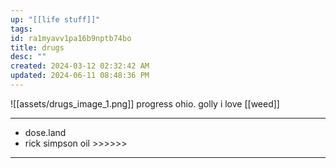 ```yaml
---
up: "[[life stuff]]"
tags: 
id: ra1myavv1pa16b9nptb74bo
title: drugs
desc: ""
created: 2024-03-12 02:32:42 AM
updated: 2024-06-11 08:48:36 PM
---
```

![[assets/drugs_image_1.png]]
progress ohio. golly i love [[weed]]

---
- dose.land 
- rick simpson oil >>>>>>
---
